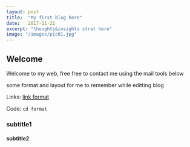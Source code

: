 ```yaml
---
layout: post
title:  "My first blog here"
date:   2017-11-21
excerpt: "thoughts&insights strat here"
image: "/images/pic01.jpg"
---
```


## Welcome
Welcome to my web, free free to contact me using the mail tools below

some format and layout for me to remember while editting blog

Links: [link format](https://jekyllrb.com/)

Code: ```cd format``` 

### subtitle1

#### subtitle2
